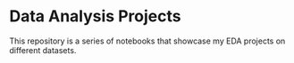 # Data Analysis Projects
This repository is a series of notebooks that showcase my EDA projects on different datasets.
